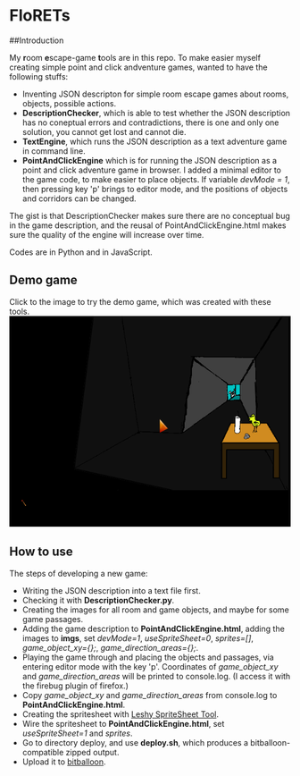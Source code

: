 # FloRETs

##Introduction

My **r**oom **e**scape-game **t**ools are in this repo. To make easier myself creating
simple point and click andventure games, wanted to have the following stuffs:
* Inventing JSON descripton for simple room escape games about rooms, objects, possible
  actions.
* **DescriptionChecker**, which is able to test whether the JSON description has no 
  coneptual errors and contradictions, there is one and only one solution, you cannot 
  get lost and cannot die.
* **TextEngine**, which runs the JSON description as a text adventure game in command
  line.
* **PointAndClickEngine** which is for running the JSON description as a point and 
  click adventure game in browser. I added a minimal editor to the game code, to make
  easier to place objects. If variable *devMode = 1*, then pressing key 'p' brings
  to editor mode, and the positions of objects and corridors can be changed.

The gist is that DescriptionChecker makes sure there are no conceptual bug in the
game description, and the reusal of PointAndClickEngine.html makes sure the 
quality of the engine will increase over time.

Codes are in Python and in JavaScript.

## Demo game

Click to the image to try the demo game, which was created with these tools.
[![image of demogame](demo_game.png)](http://critic-fire-81205.bitballoon.com/)

## How to use

The steps of developing a new game:
* Writing the JSON description into a text file first.
* Checking it with **DescriptionChecker.py**.
* Creating the images for all room and game objects, and maybe for some game passages.
* Adding the game description to **PointAndClickEngine.html**, adding the images to **imgs**, set *devMode=1*, *useSpriteSheet=0*, *sprites=[]*, *game_object_xy={};*, *game_direction_areas={};*.
* Playing the game through and placing the objects and passages, via entering editor mode with the key 'p'. Coordinates of *game_object_xy* and *game_direction_areas* will be printed to console.log. (I access it with the firebug plugin of firefox.)
* Copy *game_object_xy* and *game_direction_areas* from console.log to **PointAndClickEngine.html**.
* Creating the spritesheet with [Leshy SpriteSheet Tool](https://www.leshylabs.com/apps/sstool/).
* Wire the spritesheet to **PointAndClickEngine.html**, set *useSpriteSheet=1* and *sprites*.
* Go to directory deploy, and use **deploy.sh**, which produces a bitballoon-compatible zipped output.
* Upload it to [bitballoon](https://www.bitballoon.com/).

